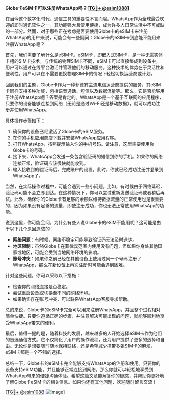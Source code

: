 **Globe卡eSIM卡可以注册WhatsApp吗？[[TG💪+ @esim1088](https://t.me/s/esim1088)]**

在当今这个数字化时代，通信工具的重要性不言而喻。WhatsApp作为全球最受欢迎的即时通讯软件之一，其功能强大且使用便捷，成为许多人日常生活中不可或缺的一部分。然而，对于那些正在考虑是否要使用Globe卡的eSIM卡来注册WhatsApp的用户来说，可能会有一些疑问：Globe卡的eSIM卡到底能不能用来注册WhatsApp呢？

首先，我们需要了解什么是eSIM卡。eSIM卡，即嵌入式SIM卡，是一种无需实体卡槽的SIM卡技术。与传统的物理SIM卡不同，eSIM卡可以直接集成到设备中，用户可以通过在线平台激活并管理他们的移动服务。这种技术的优势在于灵活性和便利性，用户可以在不需要更换物理SIM卡的情况下轻松切换运营商或计划。

回到我们的主题，Globe卡作为一种菲律宾主流电信运营商提供的服务，其eSIM卡同样支持多种功能，包括语音通话、短信以及数据流量等。那么，它是否能够用于注册WhatsApp呢？答案是肯定的。WhatsApp是一个基于互联网的应用程序，只要你的设备能够连接到网络（无论是通过Wi-Fi还是移动数据），就可以成功注册并使用WhatsApp。

具体操作步骤如下：
1. 确保你的设备已经激活了Globe卡的eSIM服务。
2. 在你的手机应用商店下载并安装WhatsApp应用程序。
3. 打开WhatsApp，按照提示输入你的手机号码。请注意，这里需要使用你Globe卡的号码。
4. 接下来，WhatsApp会发送一条包含验证码的短信到你的手机。如果你的网络连接正常，验证码应该很快就能收到。
5. 输入接收到的验证码后，完成账户的设置。此时，你就已经成功注册并登录到WhatsApp了。

当然，在实际操作过程中，可能会遇到一些小问题。比如，有时候由于网络延迟，验证码可能不会立即到达。在这种情况下，你可以尝试重新发送验证码或者稍后再试。此外，确保你的Globe卡有足够的余额以维持数据流量的正常使用也是很重要的，因为如果没有足够的流量，即使注册成功，你也无法正常使用WhatsApp的功能。

说到这里，你可能会问，为什么有些人说Globe卡的eSIM不能用呢？这可能是由于以下几个原因造成的：
- **网络问题**：有时候，网络不稳定可能导致验证码无法及时送达。
- **地区限制**：虽然Globe卡在菲律宾范围内使用没有问题，但如果你身处其他国家或地区，可能会受到当地网络环境的影响。
- **账号冲突**：如果你之前已经在其他设备上使用过同一个号码注册了WhatsApp，那么在新设备上再次注册时可能会遇到困难。

针对这些问题，你可以采取以下措施：
- 检查你的网络连接是否稳定。
- 尝试重启设备或切换至不同的网络环境。
- 如果确实存在账号冲突，可以联系WhatsApp客服寻求帮助。

总的来说，Globe卡的eSIM卡完全可以用来注册WhatsApp，并且整个过程相对简单快捷。只要你遵循正确的步骤，并注意解决可能出现的问题，就能够顺利地享受WhatsApp带来的便利。

最后，值得一提的是，随着科技的发展，越来越多的人开始选择eSIM卡作为他们的首选通信方式。它不仅简化了用户的操作流程，还为用户提供了更多的选择和自由。无论你是想要随时随地保持联络，还是希望减少携带多张SIM卡的麻烦，eSIM卡都是一个不错的选择。

总结一下，Globe卡的eSIM卡完全能够支持WhatsApp的注册和使用。只要你的设备支持eSIM功能，并且能够正常连接到网络，那么你就可以轻松地享受到WhatsApp带来的便捷沟通体验。希望这篇文章能解答你的疑惑，并帮助你更好地了解Globe卡eSIM卡的相关信息。如果你还有其他问题，欢迎随时留言交流！

[[TG💪+ @esim1088](https://t.me/s/esim1088) ![Image](https://i.postimg.cc/4NQfJmqS/Snipaste-2025-05-13-00-14-12.png)]
